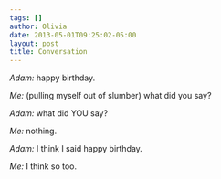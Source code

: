 ```yaml
---
tags: []
author: Olivia
date: 2013-05-01T09:25:02-05:00
layout: post
title: Conversation
---
```


*Adam:* happy birthday.

*Me:* (pulling myself out of slumber) what did you say?

*Adam:* what did YOU say?

*Me:* nothing.

*Adam:* I think I said happy birthday.

*Me:* I think so too.
